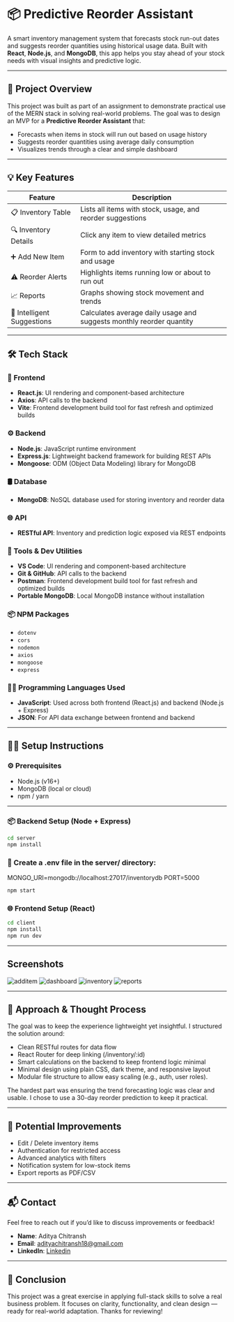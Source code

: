 # 📦 Predictive Reorder Assistant

A smart inventory management system that forecasts stock run-out dates and suggests reorder quantities using historical usage data. Built with **React**, **Node.js**, and **MongoDB**, this app helps you stay ahead of your stock needs with visual insights and predictive logic.

---

## 🚀 Project Overview

This project was built as part of an assignment to demonstrate practical use of the MERN stack in solving real-world problems. The goal was to design an MVP for a **Predictive Reorder Assistant** that:

- Forecasts when items in stock will run out based on usage history
- Suggests reorder quantities using average daily consumption
- Visualizes trends through a clear and simple dashboard

---

## 💡 Key Features

| Feature | Description |
|--------|-------------|
| 📋 Inventory Table | Lists all items with stock, usage, and reorder suggestions |
| 🔍 Inventory Details | Click any item to view detailed metrics |
| ➕ Add New Item | Form to add inventory with starting stock and usage |
| ⚠️ Reorder Alerts | Highlights items running low or about to run out |
| 📈 Reports | Graphs showing stock movement and trends |
| 🧠 Intelligent Suggestions | Calculates average daily usage and suggests monthly reorder quantity |

---

## 🛠️ Tech Stack

### 🧩 Frontend
- **React.js**: UI rendering and component-based architecture
- **Axios**: API calls to the backend
- **Vite**: Frontend development build tool for fast refresh and optimized builds

### ⚙️ Backend
- **Node.js**: JavaScript runtime environment
- **Express.js**: Lightweight backend framework for building REST APIs
- **Mongoose**: ODM (Object Data Modeling) library for MongoDB

### 🛢 Database
- **MongoDB**: NoSQL database used for storing inventory and reorder data

### 🌐 API
- **RESTful API**: Inventory and prediction logic exposed via REST endpoints

### 🔧 Tools & Dev Utilities
- **VS Code**: UI rendering and component-based architecture
- **Git & GitHub**: API calls to the backend
- **Postman**: Frontend development build tool for fast refresh and optimized builds
- **Portable MongoDB**: Local MongoDB instance without installation

### 📦 NPM Packages
- `dotenv`
- `cors`
- `nodemon`
- `axios`
- `mongoose`
- `express`

### 🧑‍💻 Programming Languages Used
- **JavaScript**: Used across both frontend (React.js) and backend (Node.js + Express)
- **JSON**: For API data exchange between frontend and backend

---

## 🧑‍💻 Setup Instructions

### ⚙️ Prerequisites
- Node.js (v16+)
- MongoDB (local or cloud)
- npm / yarn

---

### 📦 Backend Setup (Node + Express)

```bash
cd server
npm install
```

### 📝 Create a .env file in the server/ directory:
MONGO_URI=mongodb://localhost:27017/inventorydb
PORT=5000

```bash
npm start
```

### 🌐 Frontend Setup (React)

```bash
cd client
npm install
npm run dev
```

---

## Screenshots

![additem](additem.png)
![dashboard](dashboard.png)
![inventory](inventory.png)
![reports](reports.png)

---

## 🧠 Approach & Thought Process

The goal was to keep the experience lightweight yet insightful. I structured the solution around:
- Clean RESTful routes for data flow
- React Router for deep linking (/inventory/:id)
- Smart calculations on the backend to keep frontend logic minimal
- Minimal design using plain CSS, dark theme, and responsive layout
- Modular file structure to allow easy scaling (e.g., auth, user roles).

The hardest part was ensuring the trend forecasting logic was clear and usable. I chose to use a 30-day reorder prediction to keep it practical.

---

## 🔮 Potential Improvements

- Edit / Delete inventory items
- Authentication for restricted access
- Advanced analytics with filters
- Notification system for low-stock items
- Export reports as PDF/CSV

---

## 📬 Contact
Feel free to reach out if you’d like to discuss improvements or feedback!
- **Name**: Aditya Chitransh
- **Email**: adityachitransh18@gmail.com
- **LinkedIn**: [Linkedin](https://www.linkedin.com/in/aditya-chitransh-213583275/)

---

## 🏁 Conclusion

This project was a great exercise in applying full-stack skills to solve a real business problem. It focuses on clarity, functionality, and clean design — ready for real-world adaptation.
Thanks for reviewing!

